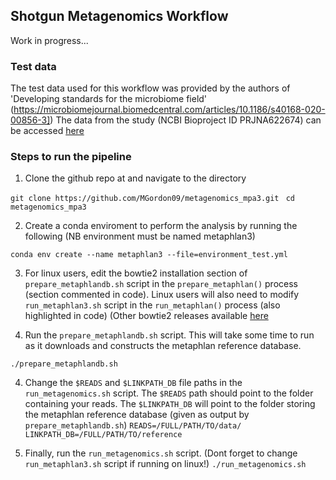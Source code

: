 ## Shotgun Metagenomics Workflow


Work in progress...

### Test data
The test data used for this workflow was provided by the authors of 'Developing standards for the microbiome field' (https://microbiomejournal.biomedcentral.com/articles/10.1186/s40168-020-00856-3])
The data from the study (NCBI Bioproject ID PRJNA622674) can be accessed [here](https://www.ncbi.nlm.nih.gov/sra/10506348,10506347,10506346,10506345,10506339,10506328,10506322,10506321,10506320,10506319,10506318,10506317,10506316,10506315,10506314,10506313,10506312,10506311,10506310,10506309)


### Steps to run the pipeline

1. Clone the github repo at  and navigate to the directory

`
git clone https://github.com/MGordon09/metagenomics_mpa3.git 
`
`
cd metagenomics_mpa3
`


2. Create a conda enviroment to perform the analysis by running the following (NB environment must be named metaphlan3)

`
 conda env create --name metaphlan3 --file=environment_test.yml
`

3. For linux users, edit the bowtie2 installation section of  `prepare_metaphlandb.sh` script in the `prepare_metaphlan()` process  (section commented in code).
Linux users will also need to modify `run_metaphlan3.sh` script in the `run_metaphlan()` process (also highlighted in code)
(Other bowtie2 releases available [here](https://github.com/BenLangmead/bowtie2/releases)


4. Run the `prepare_metaphlandb.sh` script. This will take some time to run as it downloads and constructs the metaphlan reference database.

`
./prepare_metaphlandb.sh
`

4. Change the `$READS` and `$LINKPATH_DB` file paths in the `run_metagenomics.sh` script.
The `$READS` path should point to the folder containing your reads.
The `$LINKPATH_DB` will point to the folder storing the metaphlan reference database (given as output by `prepare_metaphlandb.sh`)
`
READS=/FULL/PATH/TO/data/
LINKPATH_DB=/FULL/PATH/TO/reference 
`

5. Finally, run the `run_metagenomics.sh` script.  (Dont forget to change `run_metaphlan3.sh` script  if running on linux!)
`
./run_metagenomics.sh
`